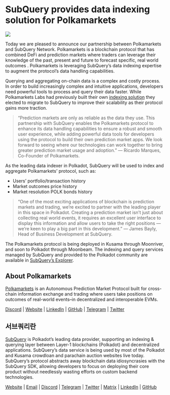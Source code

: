# SubQuery provides data indexing solution for Polkamarkets

![](https://miro.medium.com/max/1400/0*KRx5x-Oaz7mfHPuJ)

Today we are pleased to announce our partnership between Polkamarkets and SubQuery Network. Polkamarkets is a blockchain protocol that has combined DeFi and prediction markets where traders can leverage their knowledge of the past, present and future to forecast specific, real world outcomes . Polkamarkets is leveraging SubQuery’s data indexing expertise to augment the protocol’s data handling capabilities.

Querying and aggregating on-chain data is a complex and costly process. In order to build increasingly complex and intuitive applications, developers need powerful tools to process and query their data faster. While Polkamarkets Labs had previously built their own [indexing solution](https://github.com/Polkamarkets/polkamarkets-api) they elected to migrate to SubQuery to improve their scalability as their protocol gains more traction.

> “Prediction markets are only as reliable as the data they use. This partnership with SubQuery enables the Polkamarkets protocol to enhance its data handling capabilities to ensure a robust and smooth user experience, while adding powerful data tools for developers using the protocol to build their own prediction market apps. We look forward to seeing where our technologies can work together to bring greater prediction market usage and adoption.” — Ricardo Marques, Co-Founder of Polkamarkets.

As the leading data indexer in Polkadot, SubQuery will be used to index and aggregate Polkamarkets’ protocol, such as:

- Users’ portfolio/transaction history
- Market outcomes price history
- Market resolution POLK bonds history

> “One of the most exciting applications of blockchain is prediction markets and trading, we’re excited to partner with the leading player in this space in Polkadot. Creating a prediction market isn’t just about collecting real world events, it requires an excellent user interface to display this information and allow users to take the right positions — we’re keen to play a big part in this development.” — James Bayly, Head of Business Development at SubQuery.

The Polkamarkets protocol is being deployed in Kusama through Moonriver, and soon to Polkadot through Moonbeam. The indexing and query services managed by SubQuery and provided to the Polkadot community are available in [SubQuery’s Explorer](https://explorer.subquery.network/).

## About Polkamarkets

[Polkamarkets](https://www.polkamarkets.com/) is an Autonomous Prediction Market Protocol built for cross-chain information exchange and trading where users take positions on outcomes of real-world events–in decentralized and interoperable EVMs.

[Discord](https://discord.gg/polkamarkets) | [Website](https://polkamarkets.com/) | [LinkedIn](https://www.linkedin.com/company/polkamarkets/) | [GitHub](https://github.com/Polkamarkets) | [Telegram](http://t.me/polkamarkets) | [Twitter](https://twitter.com/polkamarkets)

## 서브쿼리란

[SubQuery](https://subquery.network/) is Polkadot’s leading data provider, supporting an indexing & querying layer between Layer-1 blockchains (Polkadot) and decentralized applications. SubQuery’s data service is being used by most of the Polkadot and Kusama crowdloan and parachain auction websites live today. SubQuery’s protocol abstracts away blockchain data idiosyncrasies with the SubQuery SDK, allowing developers to focus on deploying their core product without needlessly wasting efforts on custom backend technologies.

[Website](https://subquery.network/) | [Email](hello@subquery.network) | [Discord](https://discord.com/invite/78zg8aBSMG) | [Telegram](https://t.me/subquerynetwork) | [Twitter](https://twitter.com/subquerynetwork) | [Matrix](https://matrix.to/#/#subquery:matrix.org) | [LinkedIn](https://www.linkedin.com/company/subquery) | [GitHub](https://github.com/subquery)
